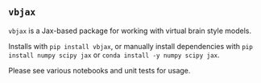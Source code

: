 ## `vbjax`

`vbjax` is a Jax-based package for working with virtual brain style models.

Installs with `pip install vbjax`, or manually install dependencies with
`pip install numpy scipy jax` or `conda install -y numpy scipy jax`.

Please see various notebooks and unit tests for usage.
